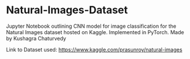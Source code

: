 # Natural-Images-Dataset
Jupyter Notebook outlining CNN model for image classification for the Natural Images dataset hosted on Kaggle. Implemented in PyTorch. Made by Kushagra Chaturvedy

Link to Dataset used: https://www.kaggle.com/prasunroy/natural-images
